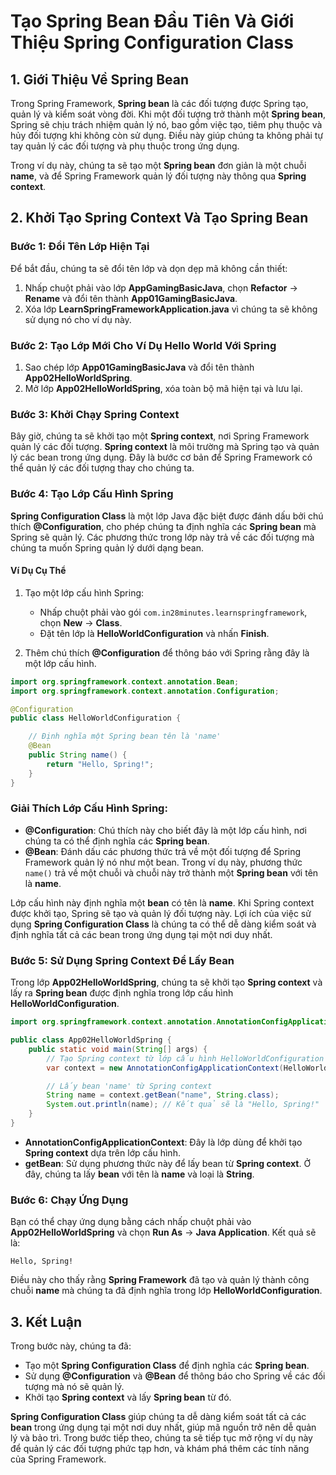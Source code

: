 # Tạo Spring Bean Đầu Tiên Và Giới Thiệu Spring Configuration Class

## 1. Giới Thiệu Về Spring Bean

Trong Spring Framework, **Spring bean** là các đối tượng được Spring tạo, quản lý và kiểm soát vòng đời. Khi một đối tượng trở thành một **Spring bean**, Spring sẽ chịu trách nhiệm quản lý nó, bao gồm việc tạo, tiêm phụ thuộc và hủy đối tượng khi không còn sử dụng. Điều này giúp chúng ta không phải tự tay quản lý các đối tượng và phụ thuộc trong ứng dụng.

Trong ví dụ này, chúng ta sẽ tạo một **Spring bean** đơn giản là một chuỗi **name**, và để Spring Framework quản lý đối tượng này thông qua **Spring context**.

## 2. Khởi Tạo Spring Context Và Tạo Spring Bean

### Bước 1: Đổi Tên Lớp Hiện Tại

Để bắt đầu, chúng ta sẽ đổi tên lớp và dọn dẹp mã không cần thiết:

1. Nhấp chuột phải vào lớp **AppGamingBasicJava**, chọn **Refactor** -> **Rename** và đổi tên thành **App01GamingBasicJava**.
2. Xóa lớp **LearnSpringFrameworkApplication.java** vì chúng ta sẽ không sử dụng nó cho ví dụ này.

### Bước 2: Tạo Lớp Mới Cho Ví Dụ Hello World Với Spring

1. Sao chép lớp **App01GamingBasicJava** và đổi tên thành **App02HelloWorldSpring**.
2. Mở lớp **App02HelloWorldSpring**, xóa toàn bộ mã hiện tại và lưu lại.

### Bước 3: Khởi Chạy Spring Context

Bây giờ, chúng ta sẽ khởi tạo một **Spring context**, nơi Spring Framework quản lý các đối tượng. **Spring context** là môi trường mà Spring tạo và quản lý các bean trong ứng dụng. Đây là bước cơ bản để Spring Framework có thể quản lý các đối tượng thay cho chúng ta.

### Bước 4: Tạo Lớp Cấu Hình Spring

**Spring Configuration Class** là một lớp Java đặc biệt được đánh dấu bởi chú thích **@Configuration**, cho phép chúng ta định nghĩa các **Spring bean** mà Spring sẽ quản lý. Các phương thức trong lớp này trả về các đối tượng mà chúng ta muốn Spring quản lý dưới dạng bean.

#### Ví Dụ Cụ Thể

1. Tạo một lớp cấu hình Spring:

    - Nhấp chuột phải vào gói `com.in28minutes.learnspringframework`, chọn **New** -> **Class**.
    - Đặt tên lớp là **HelloWorldConfiguration** và nhấn **Finish**.

2. Thêm chú thích **@Configuration** để thông báo với Spring rằng đây là một lớp cấu hình.

```java
import org.springframework.context.annotation.Bean;
import org.springframework.context.annotation.Configuration;

@Configuration
public class HelloWorldConfiguration {

    // Định nghĩa một Spring bean tên là 'name'
    @Bean
    public String name() {
        return "Hello, Spring!";
    }
}
```

### Giải Thích Lớp Cấu Hình Spring:

- **@Configuration**: Chú thích này cho biết đây là một lớp cấu hình, nơi chúng ta có thể định nghĩa các **Spring bean**.
- **@Bean**: Đánh dấu các phương thức trả về một đối tượng để Spring Framework quản lý nó như một bean. Trong ví dụ này, phương thức `name()` trả về một chuỗi và chuỗi này trở thành một **Spring bean** với tên là **name**.

Lớp cấu hình này định nghĩa một **bean** có tên là **name**. Khi Spring context được khởi tạo, Spring sẽ tạo và quản lý đối tượng này. Lợi ích của việc sử dụng **Spring Configuration Class** là chúng ta có thể dễ dàng kiểm soát và định nghĩa tất cả các bean trong ứng dụng tại một nơi duy nhất.

### Bước 5: Sử Dụng Spring Context Để Lấy Bean

Trong lớp **App02HelloWorldSpring**, chúng ta sẽ khởi tạo **Spring context** và lấy ra **Spring bean** được định nghĩa trong lớp cấu hình **HelloWorldConfiguration**.

```java
import org.springframework.context.annotation.AnnotationConfigApplicationContext;

public class App02HelloWorldSpring {
    public static void main(String[] args) {
        // Tạo Spring context từ lớp cấu hình HelloWorldConfiguration
        var context = new AnnotationConfigApplicationContext(HelloWorldConfiguration.class);

        // Lấy bean 'name' từ Spring context
        String name = context.getBean("name", String.class);
        System.out.println(name); // Kết quả sẽ là "Hello, Spring!"
    }
}
```

- **AnnotationConfigApplicationContext**: Đây là lớp dùng để khởi tạo **Spring context** dựa trên lớp cấu hình.
- **getBean**: Sử dụng phương thức này để lấy bean từ **Spring context**. Ở đây, chúng ta lấy **bean** với tên là **name** và loại là **String**.

### Bước 6: Chạy Ứng Dụng

Bạn có thể chạy ứng dụng bằng cách nhấp chuột phải vào **App02HelloWorldSpring** và chọn **Run As** -> **Java Application**. Kết quả sẽ là:

```
Hello, Spring!
```

Điều này cho thấy rằng **Spring Framework** đã tạo và quản lý thành công chuỗi **name** mà chúng ta đã định nghĩa trong lớp **HelloWorldConfiguration**.

## 3. Kết Luận

Trong bước này, chúng ta đã:

- Tạo một **Spring Configuration Class** để định nghĩa các **Spring bean**.
- Sử dụng **@Configuration** và **@Bean** để thông báo cho Spring về các đối tượng mà nó sẽ quản lý.
- Khởi tạo **Spring context** và lấy **Spring bean** từ đó.

**Spring Configuration Class** giúp chúng ta dễ dàng kiểm soát tất cả các **bean** trong ứng dụng tại một nơi duy nhất, giúp mã nguồn trở nên dễ quản lý và bảo trì. Trong bước tiếp theo, chúng ta sẽ tiếp tục mở rộng ví dụ này để quản lý các đối tượng phức tạp hơn, và khám phá thêm các tính năng của Spring Framework.
